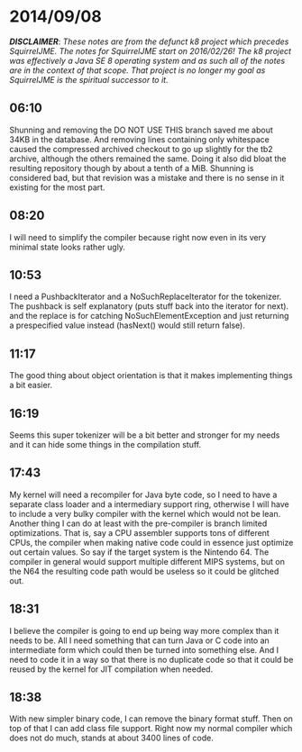 # 2014/09/08

***DISCLAIMER***: _These notes are from the defunct k8 project which_
_precedes SquirrelJME. The notes for SquirrelJME start on 2016/02/26!_
_The k8 project was effectively a Java SE 8 operating system and as such_
_all of the notes are in the context of that scope. That project is no_
_longer my goal as SquirrelJME is the spiritual successor to it._

## 06:10

Shunning and removing the DO NOT USE THIS branch saved me about 34KB in the
database. And removing lines containing only whitespace caused the compressed
archived checkout to go up slightly for the tb2 archive, although the others
remained the same. Doing it also did bloat the resulting repository though by
about a tenth of a MiB. Shunning is considered bad, but that revision was a
mistake and there is no sense in it existing for the most part.

## 08:20

I will need to simplify the compiler because right now even in its very
minimal state looks rather ugly.

## 10:53

I need a PushbackIterator and a NoSuchReplaceIterator for the tokenizer. The
pushback is self explanatory (puts stuff back into the iterator for next). and
the replace is for catching NoSuchElementException and just returning a
prespecified value instead (hasNext() would still return false).

## 11:17

The good thing about object orientation is that it makes implementing things a
bit easier.

## 16:19

Seems this super tokenizer will be a bit better and stronger for my needs and
it can hide some things in the compilation stuff.

## 17:43

My kernel will need a recompiler for Java byte code, so I need to have a
separate class loader and a intermediary support ring, otherwise I will have
to include a very bulky compiler with the kernel which would not be lean.
Another thing I can do at least with the pre-compiler is branch limited
optimizations. That is, say a CPU assembler supports tons of different CPUs,
the compiler when making native code could in essence just optimize out
certain values. So say if the target system is the Nintendo 64. The compiler
in general would support multiple different MIPS systems, but on the N64 the
resulting code path would be useless so it could be glitched out.

## 18:31

I believe the compiler is going to end up being way more complex than it needs
to be. All I need something that can turn Java or C code into an intermediate
form which could then be turned into something else. And I need to code it in
a way so that there is no duplicate code so that it could be reused by the
kernel for JIT compilation when needed.

## 18:38

With new simpler binary code, I can remove the binary format stuff. Then on
top of that I can add class file support. Right now my normal compiler which
does not do much, stands at about 3400 lines of code.


